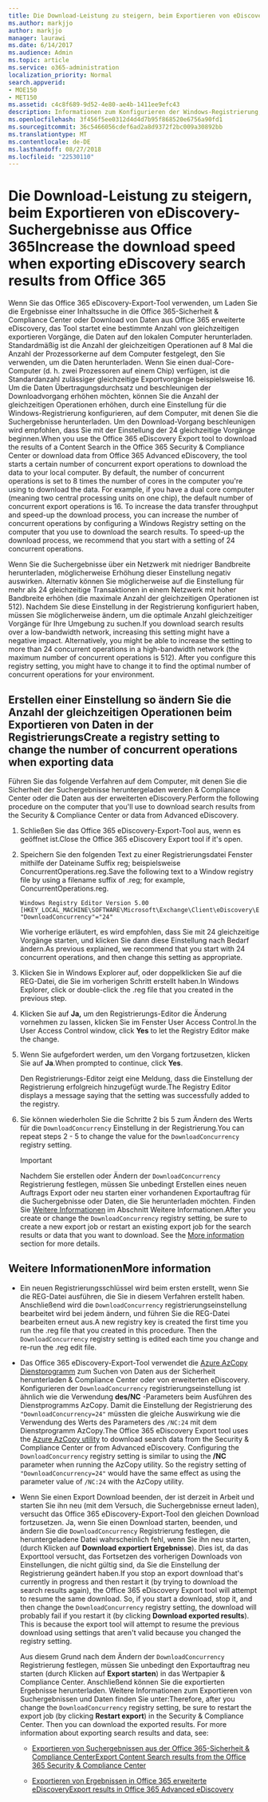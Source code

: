 ```yaml
---
title: Die Download-Leistung zu steigern, beim Exportieren von eDiscovery-Suchergebnisse aus Office 365
ms.author: markjjo
author: markjjo
manager: laurawi
ms.date: 6/14/2017
ms.audience: Admin
ms.topic: article
ms.service: o365-administration
localization_priority: Normal
search.appverid:
- MOE150
- MET150
ms.assetid: c4c8f689-9d52-4e80-ae4b-1411ee9efc43
description: Informationen zum Konfigurieren der Windows-Registrierung, um den Datendurchsatz beim Herunterladen der Suchergebnisse zu erhöhen und Suchen von Daten aus der Office 365-Sicherheit &amp; Compliance Center und Office 365 erweiterte eDiscovery.
ms.openlocfilehash: 3f456f5ee0312d4d4d7b95f868520e6756a90fd1
ms.sourcegitcommit: 36c5466056cdef6ad2a8d9372f2bc009a30892bb
ms.translationtype: MT
ms.contentlocale: de-DE
ms.lasthandoff: 08/27/2018
ms.locfileid: "22530110"
---
```

# <a name="increase-the-download-speed-when-exporting-ediscovery-search-results-from-office-365"></a><span data-ttu-id="a309a-103">Die Download-Leistung zu steigern, beim Exportieren von eDiscovery-Suchergebnisse aus Office 365</span><span class="sxs-lookup"><span data-stu-id="a309a-103">Increase the download speed when exporting eDiscovery search results from Office 365</span></span>

<span data-ttu-id="a309a-p101">Wenn Sie das Office 365 eDiscovery-Export-Tool verwenden, um Laden Sie die Ergebnisse einer Inhaltssuche in die Office 365-Sicherheit &amp; Compliance Center oder Download von Daten aus Office 365 erweiterte eDiscovery, das Tool startet eine bestimmte Anzahl von gleichzeitigen exportieren Vorgänge, die Daten auf den lokalen Computer herunterladen. Standardmäßig ist die Anzahl der gleichzeitigen Operationen auf 8 Mal die Anzahl der Prozessorkerne auf dem Computer festgelegt, den Sie verwenden, um die Daten herunterladen. Wenn Sie einen dual-Core-Computer (d. h. zwei Prozessoren auf einem Chip) verfügen, ist die Standardanzahl zulässiger gleichzeitige Exportvorgänge beispielsweise 16. Um die Daten Übertragungsdurchsatz und beschleunigen der Downloadvorgang erhöhen möchten, können Sie die Anzahl der gleichzeitigen Operationen erhöhen, durch eine Einstellung für die Windows-Registrierung konfigurieren, auf dem Computer, mit denen Sie die Suchergebnisse herunterladen. Um den Download-Vorgang beschleunigen wird empfohlen, dass Sie mit der Einstellung der 24 gleichzeitige Vorgänge beginnen.</span><span class="sxs-lookup"><span data-stu-id="a309a-p101">When you use the Office 365 eDiscovery Export tool to download the results of a Content Search in the Office 365 Security &amp; Compliance Center or download data from Office 365 Advanced eDiscovery, the tool starts a certain number of concurrent export operations to download the data to your local computer. By default, the number of concurrent operations is set to 8 times the number of cores in the computer you're using to download the data. For example, if you have a dual core computer (meaning two central processing units on one chip), the default number of concurrent export operations is 16. To increase the data transfer throughput and speed-up the download process, you can increase the number of concurrent operations by configuring a Windows Registry setting on the computer that you use to download the search results. To speed-up the download process, we recommend that you start with a setting of 24 concurrent operations.</span></span>
  
<span data-ttu-id="a309a-p102">Wenn Sie die Suchergebnisse über ein Netzwerk mit niedriger Bandbreite herunterladen, möglicherweise Erhöhung dieser Einstellung negativ auswirken. Alternativ können Sie möglicherweise auf die Einstellung für mehr als 24 gleichzeitige Transaktionen in einem Netzwerk mit hoher Bandbreite erhöhen (die maximale Anzahl der gleichzeitigen Operationen ist 512). Nachdem Sie diese Einstellung in der Registrierung konfiguriert haben, müssen Sie möglicherweise ändern, um die optimale Anzahl gleichzeitiger Vorgänge für Ihre Umgebung zu suchen.</span><span class="sxs-lookup"><span data-stu-id="a309a-p102">If you download search results over a low-bandwidth network, increasing this setting might have a negative impact. Alternatively, you might be able to increase the setting to more than 24 concurrent operations in a high-bandwidth network (the maximum number of concurrent operations is 512). After you configure this registry setting, you might have to change it to find the optimal number of concurrent operations for your environment.</span></span>
  
## <a name="create-a-registry-setting-to-change-the-number-of-concurrent-operations-when-exporting-data"></a><span data-ttu-id="a309a-112">Erstellen einer Einstellung so ändern Sie die Anzahl der gleichzeitigen Operationen beim Exportieren von Daten in der Registrierungs</span><span class="sxs-lookup"><span data-stu-id="a309a-112">Create a registry setting to change the number of concurrent operations when exporting data</span></span>

<span data-ttu-id="a309a-113">Führen Sie das folgende Verfahren auf dem Computer, mit denen Sie die Sicherheit der Suchergebnisse heruntergeladen werden &amp; Compliance Center oder die Daten aus der erweiterten eDiscovery.</span><span class="sxs-lookup"><span data-stu-id="a309a-113">Perform the following procedure on the computer that you'll use to download search results from the Security &amp; Compliance Center or data from Advanced eDiscovery.</span></span>
  
1. <span data-ttu-id="a309a-114">Schließen Sie das Office 365 eDiscovery-Export-Tool aus, wenn es geöffnet ist.</span><span class="sxs-lookup"><span data-stu-id="a309a-114">Close the Office 365 eDiscovery Export tool if it's open.</span></span> 
    
2. <span data-ttu-id="a309a-115">Speichern Sie den folgenden Text zu einer Registrierungsdatei Fenster mithilfe der Dateiname Suffix reg; beispielsweise ConcurrentOperations.reg.</span><span class="sxs-lookup"><span data-stu-id="a309a-115">Save the following text to a Window registry file by using a filename suffix of .reg; for example, ConcurrentOperations.reg.</span></span> 
    
    ```
    Windows Registry Editor Version 5.00
    [HKEY_LOCAL_MACHINE\SOFTWARE\Microsoft\Exchange\Client\eDiscovery\ExportTool]
    "DownloadConcurrency"="24"
    ```

    <span data-ttu-id="a309a-116">Wie vorherige erläutert, es wird empfohlen, dass Sie mit 24 gleichzeitige Vorgänge starten, und klicken Sie dann diese Einstellung nach Bedarf ändern.</span><span class="sxs-lookup"><span data-stu-id="a309a-116">As previous explained, we recommend that you start with 24 concurrent operations, and then change this setting as appropriate.</span></span>
    
3. <span data-ttu-id="a309a-117">Klicken Sie in Windows Explorer auf, oder doppelklicken Sie auf die REG-Datei, die Sie im vorherigen Schritt erstellt haben.</span><span class="sxs-lookup"><span data-stu-id="a309a-117">In Windows Explorer, click or double-click the .reg file that you created in the previous step.</span></span>
    
4. <span data-ttu-id="a309a-118">Klicken Sie auf **Ja,** um den Registrierungs-Editor die Änderung vornehmen zu lassen, klicken Sie im Fenster User Access Control.</span><span class="sxs-lookup"><span data-stu-id="a309a-118">In the User Access Control window, click **Yes** to let the Registry Editor make the change.</span></span> 
    
5. <span data-ttu-id="a309a-119">Wenn Sie aufgefordert werden, um den Vorgang fortzusetzen, klicken Sie auf **Ja**.</span><span class="sxs-lookup"><span data-stu-id="a309a-119">When prompted to continue, click **Yes**.</span></span>
    
    <span data-ttu-id="a309a-120">Den Registrierungs-Editor zeigt eine Meldung, dass die Einstellung der Registrierung erfolgreich hinzugefügt wurde.</span><span class="sxs-lookup"><span data-stu-id="a309a-120">The Registry Editor displays a message saying that the setting was successfully added to the registry.</span></span>
    
6. <span data-ttu-id="a309a-121">Sie können wiederholen Sie die Schritte 2 bis 5 zum Ändern des Werts für die `DownloadConcurrency` Einstellung in der Registrierung.</span><span class="sxs-lookup"><span data-stu-id="a309a-121">You can repeat steps 2 - 5 to change the value for the  `DownloadConcurrency` registry setting.</span></span> 
    
    > [!IMPORTANT]
    > <span data-ttu-id="a309a-p103">Nachdem Sie erstellen oder Ändern der `DownloadConcurrency` Registrierung festlegen, müssen Sie unbedingt Erstellen eines neuen Auftrags Export oder neu starten einer vorhandenen Exportauftrag für die Suchergebnisse oder Daten, die Sie herunterladen möchten. Finden Sie [Weitere Informationen](increase-download-speeds-when-exporting-ediscovery-results.md#moreinfo) im Abschnitt Weitere Informationen.</span><span class="sxs-lookup"><span data-stu-id="a309a-p103">After you create or change the  `DownloadConcurrency` registry setting, be sure to create a new export job or restart an existing export job for the search results or data that you want to download. See the [More information](increase-download-speeds-when-exporting-ediscovery-results.md#moreinfo) section for more details.</span></span> 
  
## <a name="more-information"></a><span data-ttu-id="a309a-124">Weitere Informationen</span><span class="sxs-lookup"><span data-stu-id="a309a-124">More information</span></span>

- <span data-ttu-id="a309a-p104">Ein neuen Registrierungsschlüssel wird beim ersten erstellt, wenn Sie die REG-Datei ausführen, die Sie in diesem Verfahren erstellt haben. Anschließend wird die `DownloadConcurrency` registrierungseinstellung bearbeitet wird bei jedem ändern, und führen Sie die REG-Datei bearbeiten erneut aus.</span><span class="sxs-lookup"><span data-stu-id="a309a-p104">A new registry key is created the first time you run the .reg file that you created in this procedure. Then the  `DownloadConcurrency` registry setting is edited each time you change and re-run the .reg edit file.</span></span> 
    
- <span data-ttu-id="a309a-p105">Das Office 365 eDiscovery-Export-Tool verwendet die [Azure AzCopy Dienstprogramm](https://go.microsoft.com/fwlink/?linkid=849949) zum Suchen von Daten aus der Sicherheit herunterladen &amp; Compliance Center oder von erweiterten eDiscovery. Konfigurieren der `DownloadConcurrency` registrierungseinstellung ist ähnlich wie die Verwendung **des/NC** -Parameters beim Ausführen des Dienstprogramms AzCopy. Damit die Einstellung der Registrierung des `"DownloadConcurrency=24"` müssten die gleiche Auswirkung wie die Verwendung des Werts des Parameters des `/NC:24` mit dem Dienstprogramm AzCopy.</span><span class="sxs-lookup"><span data-stu-id="a309a-p105">The Office 365 eDiscovery Export tool uses the [Azure AzCopy utility](https://go.microsoft.com/fwlink/?linkid=849949) to download search data from the Security &amp; Compliance Center or from Advanced eDiscovery. Configuring the  `DownloadConcurrency` registry setting is similar to using the **/NC** parameter when running the AzCopy utility. So the registry setting of  `"DownloadConcurrency=24"` would have the same effect as using the parameter value of  `/NC:24` with the AzCopy utility.</span></span> 
    
- <span data-ttu-id="a309a-p106">Wenn Sie einen Export Download beenden, der ist derzeit in Arbeit und starten Sie ihn neu (mit dem Versuch, die Suchergebnisse erneut laden), versucht das Office 365 eDiscovery-Export-Tool den gleichen Download fortzusetzen. Ja, wenn Sie einen Download starten, beenden, und ändern Sie die `DownloadConcurrency` Registrierung festlegen, die heruntergeladene Datei wahrscheinlich fehl, wenn Sie ihn neu starten, (durch Klicken auf **Download exportiert Ergebnisse**). Dies ist, da das Exporttool versucht, das Fortsetzen des vorherigen Downloads von Einstellungen, die nicht gültig sind, da Sie die Einstellung der Registrierung geändert haben.</span><span class="sxs-lookup"><span data-stu-id="a309a-p106">If you stop an export download that's currently in progress and then restart it (by trying to download the search results again), the Office 365 eDiscovery Export tool will attempt to resume the same download. So, if you start a download, stop it, and then change the  `DownloadConcurrency` registry setting, the download will probably fail if you restart it (by clicking **Download exported results**). This is because the export tool will attempt to resume the previous download using settings that aren't valid because you changed the registry setting.</span></span>
    
    <span data-ttu-id="a309a-p107">Aus diesem Grund nach dem Ändern der `DownloadConcurrency` Registrierung festlegen, müssen Sie unbedingt den Exportauftrag neu starten (durch Klicken auf **Export starten**) in das Wertpapier &amp; Compliance Center. Anschließend können Sie die exportierten Ergebnisse herunterladen. Weitere Informationen zum Exportieren von Suchergebnissen und Daten finden Sie unter:</span><span class="sxs-lookup"><span data-stu-id="a309a-p107">Therefore, after you change the  `DownloadConcurrency` registry setting, be sure to restart the export job (by clicking **Restart export**) in the Security &amp; Compliance Center. Then you can download the exported results. For more information about exporting search results and data, see:</span></span>
    
  - [<span data-ttu-id="a309a-136">Exportieren von Suchergebnissen aus der Office 365-Sicherheit &amp; Compliance Center</span><span class="sxs-lookup"><span data-stu-id="a309a-136">Export Content Search results from the Office 365 Security &amp; Compliance Center</span></span>](export-search-results.md)
    
  - [<span data-ttu-id="a309a-137">Exportieren von Ergebnissen in Office 365 erweiterte eDiscovery</span><span class="sxs-lookup"><span data-stu-id="a309a-137">Export results in Office 365 Advanced eDiscovery</span></span>](export-results-in-advanced-ediscovery.md)
    
